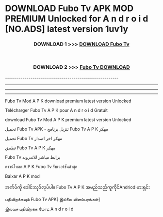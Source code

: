 # DOWNLOAD Fubo Tv  APK MOD PREMIUM Unlocked for A n d r o i d [NO.ADS] latest version 1uv1y 



<div align="center">

<h3>DOWNLOAD 1 >>> <a href="https://getmod2.web.app/?judul=Fubo Tv ">DOWNLOAD Fubo Tv </a></h3><br>

<h3>DOWNLOAD 2 >>> <a href="https://getmod2.web.app/?judul=Fubo Tv ">Fubo Tv  DOWNLOAD </a></h3>

</div>
----------------------------------------------------------

----------------------------------------------------------

----------------------------------------------------------

----------------------------------------------------------

Fubo Tv  Mod A P K download premium latest version Unlocked

Télécharger Fubo Tv  A P K pour A n d r o i d Gratuit

download Fubo Tv  Mod A P K premium latest version Unlocked

تحميل Fubo Tv  APK - تنزيل برنامج Fubo Tv  A P K مهكر

تحميل Fubo Tv  مهكر اخر اصدار

تطبيق Fubo Tv  A P K مهكر

Fubo Tv  برابط مباشر للاندرويد

ดาวน์โหลด A P K Fubo Tv  รับเวอร์ชันล่าสุด

Baixar A P K mod

အက်ပ်ကို ဒေါင်းလုဒ်လုပ်ပါ။ Fubo Tv  A P K အမည်သည်ကူကိုင်Andriod ဗားရှင်း

பதிவிறக்கவும் Fubo Tv  APK[ இல்லை விளம்பரங்கள்] 
 
இலவச பதிவிறக்க மோட் A n d r o i d




